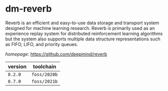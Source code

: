 # dm-reverb

Reverb is an efficient and easy-to-use data storage and transport system designed for machine learning research. Reverb is primarily used as an experience replay system for distributed reinforcement learning algorithms but the system also supports multiple data structure representations such as FIFO, LIFO, and priority queues.

*homepage*: <https://github.com/deepmind/reverb>

version | toolchain
--------|----------
``0.2.0`` | ``foss/2020b``
``0.7.0`` | ``foss/2021b``

